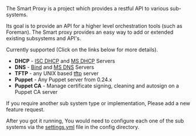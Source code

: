 
The Smart Proxy is a project which provides a restful API to various sub-systems.

Its goal is to provide an API for a higher level orchestration tools (such as Foreman).
The Smart proxy provides an easy way to add or extended existing subsystems and API's.

Currently supported (Click on the links below for more details).

* **DHCP**   - [ISC DHCP](manuals/{{page.version}}/index.html#4.3.3ISCDHCP) and [MS DHCP](manuals/{{page.version}}/index.html#4.3.4MSDHCP) Servers
* **DNS**    - [Bind](manuals/{{page.version}}/index.html#4.3.5BIND) and [MS DNS](manuals/{{page.version}}/index.html#4.3.6GSS-TSIGDNS) Servers
* **TFTP**   - any UNIX based [tftp](manuals/{{page.version}}/index.html#4.3.7TFTP) server
* **Puppet** - Any Puppet server from 0.24.x
* **Puppet CA** - Manage certificate signing, cleaning and autosign on a Puppet CA server

If you require another sub system type or implementation, Please add a new feature request.

After you got it running, You would need to configure each one of the sub systems via the [settings.yml](manuals/{{page.version}}/index.html#4.3.2SmartProxySettings) file in the config directory.

<!---[API](#) Reference -->

<!---[Release Notes](#) -->

<!---[Known Issues](#)-->
